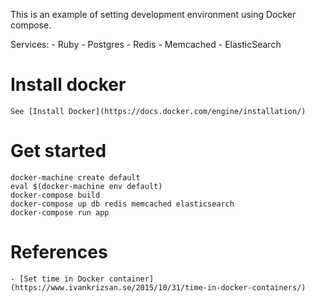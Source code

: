 This is an example of setting development environment using Docker compose.

Services:
    - Ruby
    - Postgres
    - Redis
    - Memcached
    - ElasticSearch

# Install docker

    See [Install Docker](https://docs.docker.com/engine/installation/)

# Get started

    docker-machine create default
    eval $(docker-machine env default)
    docker-compose build
    docker-compose up db redis memcached elasticsearch
    docker-compose run app

# References
    - [Set time in Docker container](https://www.ivankrizsan.se/2015/10/31/time-in-docker-containers/)
